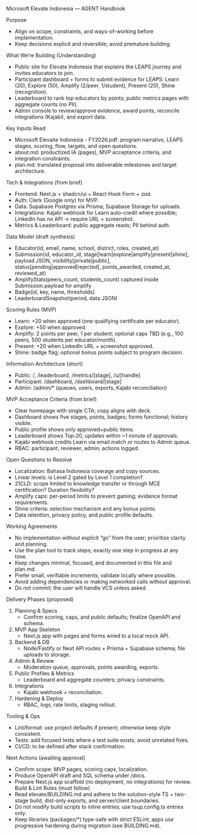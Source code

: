 Microsoft Elevate Indonesia — AGENT Handbook

Purpose
- Align on scope, constraints, and ways-of-working before implementation.
- Keep decisions explicit and reversible; avoid premature building.

What We’re Building (Understanding)
- Public site for Elevate Indonesia that explains the LEAPS journey and invites educators to join.
- Participant dashboard + forms to submit evidence for LEAPS: Learn (20), Explore (50), Amplify (2/peer, 1/student), Present (20), Shine (recognition).
- Leaderboard to rank top educators by points; public metrics pages with aggregate counts (no PII).
- Admin console to review/approve evidence, award points, reconcile integrations (Kajabi), and export data.

Key Inputs Read
- Microsoft Elevaite Indonesia - FY2026.pdf: program narrative, LEAPS stages, scoring, flow, targets, and open questions.
- about.md: productized IA (pages), MVP acceptance criteria, and integration constraints.
- plan.md: translated proposal into deliverable milestones and target architecture.

Tech & Integrations (from brief)
- Frontend: Next.js + shadcn/ui + React Hook Form + zod.
- Auth: Clerk (Google only) for MVP.
- Data: Supabase Postgres via Prisma; Supabase Storage for uploads.
- Integrations: Kajabi webhook for Learn auto-credit where possible; LinkedIn has no API → require URL + screenshot.
- Metrics & Leaderboard: public aggregate reads; PII behind auth.

Data Model (draft synthesis)
- Educator(id, email, name, school, district, roles, created_at)
- Submission(id, educator_id, stage[learn|explore|amplify|present|shine], payload JSON, visibility[private|public], status[pending|approved|rejected], points_awarded, created_at, reviewed_at)
- AmplifyStats(peers_count, students_count) captured inside Submission.payload for amplify
- Badge(id, key, name, thresholds)
- LeaderboardSnapshot(period, data JSON)

Scoring Rules (MVP)
- Learn: +20 when approved (one qualifying certificate per educator).
- Explore: +50 when approved.
- Amplify: 2 points per peer, 1 per student; optional caps TBD (e.g., 100 peers, 500 students per educator/month).
- Present: +20 when LinkedIn URL + screenshot approved.
- Shine: badge flag; optional bonus points subject to program decision.

Information Architecture (short)
- Public: /, /leaderboard, /metrics/[stage], /u/[handle]
- Participant: /dashboard, /dashboard/[stage]
- Admin: /admin/* (queues, users, exports, Kajabi reconciliation)

MVP Acceptance Criteria (from brief)
- Clear homepage with single CTA; copy aligns with deck.
- Dashboard shows five stages, points, badges; forms functional; history visible.
- Public profile shows only approved+public items.
- Leaderboard shows Top‑20, updates within ~1 minute of approvals.
- Kajabi webhook credits Learn via email match or routes to Admin queue.
- RBAC: participant, reviewer, admin; actions logged.

Open Questions to Resolve
- Localization: Bahasa Indonesia coverage and copy sources.
- Linear levels: is Level 2 gated by Level 1 completion?
- 21CLD: scope limited to knowledge transfer or through MCE certification? Duration flexibility?
- Amplify caps: per-period limits to prevent gaming; evidence format requirements.
- Shine criteria: selection mechanism and any bonus points.
- Data retention, privacy policy, and public profile defaults.

Working Agreements
- No implementation without explicit “go” from the user; prioritize clarity and planning.
- Use the plan tool to track steps; exactly one step in progress at any time.
- Keep changes minimal, focused, and documented in this file and plan.md.
- Prefer small, verifiable increments; validate locally where possible.
- Avoid adding dependencies or making networked calls without approval.
- Do not commit; the user will handle VCS unless asked.

Delivery Phases (proposed)
1) Planning & Specs
   - Confirm scoring, caps, and public defaults; finalize OpenAPI and schema.
2) MVP App Skeleton
   - Next.js app with pages and forms wired to a local mock API.
3) Backend & DB
   - Node/Fastify or Next API routes + Prisma + Supabase schema; file uploads to storage.
4) Admin & Review
   - Moderation queue, approvals, points awarding, exports.
5) Public Profiles & Metrics
   - Leaderboard and aggregate counters; privacy constraints.
6) Integrations
   - Kajabi webhook + reconciliation.
7) Hardening & Deploy
   - RBAC, logs, rate limits, staging rollout.

Tooling & Ops
- Lint/format: use project defaults if present; otherwise keep style consistent.
- Tests: add focused tests where a test suite exists; avoid unrelated fixes.
- CI/CD: to be defined after stack confirmation.

Next Actions (awaiting approval)
- Confirm scope: MVP pages, scoring caps, localization.
- Produce OpenAPI draft and SQL schema under /docs.
- Prepare Next.js app scaffold (no deployment, no integrations) for review.
Build & Lint Rules (must follow)
- Read elevate/BUILDING.md and adhere to the solution-style TS + two-stage build, dist-only exports, and server/client boundaries.
- Do not modify build scripts to inline entries; use tsup.config.ts entries only.
- Keep libraries (packages/*) type-safe with strict ESLint; apps use progressive hardening during migration (see BUILDING.md).

